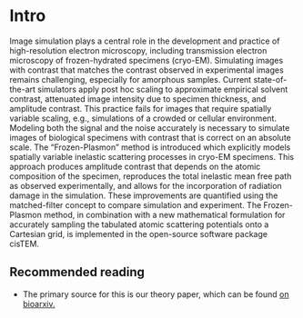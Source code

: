 # **Intro**


Image simulation plays a central role in the development and practice of high-resolution electron microscopy, including transmission electron microscopy of frozen-hydrated specimens (cryo-EM). Simulating images with contrast that matches the contrast observed in experimental images remains challenging, especially for amorphous samples. Current state-of-the-art simulators apply post hoc scaling to approximate empirical solvent contrast, attenuated image intensity due to specimen thickness, and amplitude contrast. This practice fails for images that require spatially variable scaling, e.g., simulations of a crowded or cellular environment. Modeling both the signal and the noise accurately is necessary to simulate images of biological specimens with contrast that is correct on an absolute scale. The “Frozen-Plasmon” method is introduced which explicitly models spatially variable inelastic scattering processes in cryo-EM specimens. This approach produces amplitude contrast that depends on the atomic composition of the specimen, reproduces the total inelastic mean free path as observed experimentally, and allows for the incorporation of radiation damage in the simulation. These improvements are quantified using the matched-filter concept to compare simulation and experiment. The Frozen-Plasmon method, in combination with a new mathematical formulation for accurately sampling the tabulated atomic scattering potentials onto a Cartesian grid, is implemented in the open-source software package cisTEM. 

## Recommended reading

* The primary source for this is our theory paper, which can be found [on bioarxiv.](https://www.biorxiv.org/content/10.1101/2021.02.19.431636v1)


